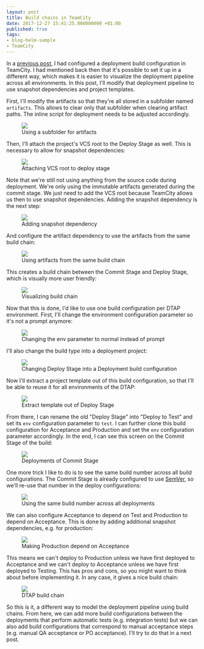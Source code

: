 ```yaml
---
layout: post
title: Build chains in TeamCity
date: 2017-12-27 15:41:25.000000000 +01:00
published: true
tags:
- blog-helm-sample
- TeamCity
---
```


In a <a href="{{ site.baseurl }}/2017/12/09/cd-with-helm-part-8-dtap.html">previous post</a>, I had configured a deployment build configuration in TeamCity. I had mentioned back then that it's possible to set it up in a different way, which makes it is easier to visualize the deployment pipeline across all environments. In this post, I'll modify that deployment pipeline to use snapshot dependencies and project templates.

<!--more-->

First, I'll modify the artifacts so that they're all stored in a subfolder named <code>artifacts</code>. This allows to clear only that subfolder when clearing artifact paths. The inline script for deployment needs to be adjusted accordingly.

<figure><img src="{{ site.baseurl }}/assets/2017/12/27/13_27_40-deploy-stage-configuration-e28094-teamcity.png" /><figcaption>Using a subfolder for artifacts</figcaption></figure>

Then, I'll attach the project's VCS root to the Deploy Stage as well. This is necessary to allow for snapshot dependencies:

<figure><img src="{{ site.baseurl }}/assets/2017/12/27/13_34_21-deploy-stage-configuration-e28094-teamcity.png" /><figcaption>Attaching VCS root to deploy stage</figcaption></figure>

Note that we're still not using anything from the source code during deployment. We're only using the immutable artifacts generated during the commit stage. We just need to add the VCS root because TeamCity allows us then to use snapshot dependencies. Adding the snapshot dependency is the next step:

<figure><img src="{{ site.baseurl }}/assets/2017/12/27/14_13_09-deploy-stage-configuration-e28094-teamcity.png" /><figcaption>Adding snapshot dependency</figcaption></figure>

And configure the artifact dependency to use the artifacts from the same build chain:

<figure><img src="{{ site.baseurl }}/assets/2017/12/27/14_13_54-deploy-stage-configuration-e28094-teamcity.png" /><figcaption>Using artifacts from the same build chain</figcaption></figure>

This creates a build chain between the Commit Stage and Deploy Stage, which is visually more user friendly:

<figure><img src="{{ site.baseurl }}/assets/2017/12/27/14_26_44-view-build-chain-e28094-teamcity.png" /><figcaption>Visualizing build chain</figcaption></figure>

Now that this is done, I'd like to use one build configuration per DTAP environment. First, I'll change the environment configuration parameter so it's not a prompt anymore:

<figure><img src="{{ site.baseurl }}/assets/2017/12/27/14_35_38-deploy-stage-configuration-e28094-teamcity.png" /><figcaption>Changing the env parameter to normal instead of prompt</figcaption></figure>

I'll also change the build type into a deployment project:

<figure><img src="{{ site.baseurl }}/assets/2017/12/27/14_33_57-deploy-stage-configuration-e28094-teamcity.png" /><figcaption>Changing Deploy Stage into a Deployment build configuration</figcaption></figure>

Now I'll extract a project template out of this build configuration, so that I'll be able to reuse it for all environments of the DTAP:

<figure><img src="{{ site.baseurl }}/assets/2017/12/27/14_43_44-deploy-stage-configuration-e28094-teamcity.png" /><figcaption>Extract template out of Deploy Stage</figcaption></figure>

From there, I can rename the old "Deploy Stage" into "Deploy to Test" and set its <code>env</code> configuration parameter to <code>test</code>. I can further clone this build configuration for Acceptance and Production and set the <code>env</code> configuration parameter accordingly. In the end, I can see this screen on the Commit Stage of the build:

<figure><img src="{{ site.baseurl }}/assets/2017/12/27/15_04_06-blog-helm-__-commit-stage-_-1-3-16-27-dec-17-14_01-_-overview-e28094-teamcity.png" /><figcaption>Deployments of Commit Stage</figcaption></figure>

One more trick I like to do is to see the same build number across all build configurations. The Commit Stage is already configured to use <a href="{{ site.baseurl }}/2017/12/19/semantic-versioning-with-gitversion.html">SemVer</a>, so we'll re-use that number in the deploy configurations:

<figure><img src="{{ site.baseurl }}/assets/2017/12/27/15_07_09-deploy-template-template-e28094-teamcity.png" /><figcaption>Using the same build number across all deployments</figcaption></figure>

We can also configure Acceptance to depend on Test and Production to depend on Acceptance. This is done by adding additional snapshot dependencies, e.g. for production:

<figure><img src="{{ site.baseurl }}/assets/2017/12/27/15_21_55-deploy-to-production-configuration-e28094-teamcity.png" /><figcaption>Making Production depend on Acceptance</figcaption></figure>

This means we can't deploy to Production unless we have first deployed to Acceptance and we can't deploy to Acceptance unless we have first deployed to Testing. This has pros and cons, so you might want to think about before implementing it. In any case, it gives a nice build chain:

<figure><img src="{{ site.baseurl }}/assets/2017/12/27/15_22_35-blog-helm-__-commit-stage-_-build-chains-e28094-teamcity.png" /><figcaption>DTAP build chain</figcaption></figure>

So this is it, a different way to model the deployment pipeline using build chains. From here, we can add more build configurations between the deployments that perform automatic tests (e.g. integration tests) but we can also add build configurations that correspond to manual acceptance steps (e.g. manual QA acceptance or PO acceptance). I'll try to do that in a next post.

